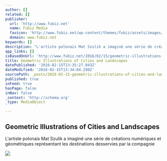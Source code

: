 ```yaml
---
author: []
related: []
publisher:
  url: 'http://www.fubiz.net'
  name: Fubiz Media
  favicon: 'http://www.fubiz.net/wp-content/themes/fubiz/assets/images/favicons/news-32x32.png'
  domain: www.fubiz.net
keywords: []
description: "L'artiste polonais Mat Szulik a imaginé une série de créations numériques et géométriques représentant les destinations desservies par la compagnie"
app_links: []
isBasedOnUrl: 'http://www.fubiz.net/2016/02/15/geometric-illustrations-of-cities-and-landscapes/'
title: Geometric Illustrations of Cities and Landscapes
datePublished: '2016-02-15T13:35:27.043Z'
dateModified: '2016-02-15T13:34:04.290Z'
sourcePath: _posts/2016-02-15-geometric-illustrations-of-cities-and-landscapes.md
published: true
inFeed: true
hasPage: false
inNav: false
_context: 'http://schema.org'
_type: MediaObject

---
```

<article style=""><h1>Geometric Illustrations of Cities and Landscapes</h1><p>L'artiste polonais Mat Szulik a imaginé une série de créations numériques et géométriques représentant les destinations desservies par la compagnie</p><img src="http://www.fubiz.net/wp-content/uploads/2016/02/geometriccitieslandscapes1-639x0.jpg" /></article>